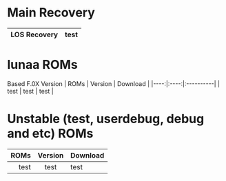 # Main Recovery
| LOS Recovery | test |
|----:|:----:|
# lunaa ROMs
Based F.0X Version
| ROMs | Version | Download |
|----:|:----:|:----------|
| test | test | test | 

# Unstable (test, userdebug, debug and etc) ROMs
| ROMs | Version | Download |
|----:|:----:|:----------|
| test | test | test | 
